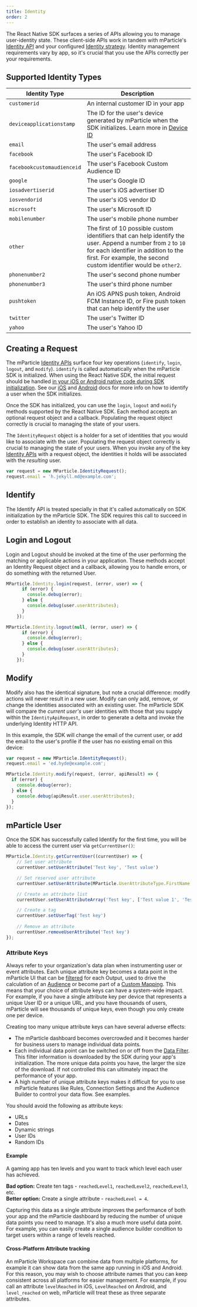 ```yaml
---
title: Identity
order: 2
---
```


The React Native SDK surfaces a series of APIs allowing you to manage user-identity state. These client-side APIs work in tandem with mParticle's [Identity API](/developers/idsync/http-api/) and your configured [Identity strategy](/guides/idsync/introduction/). Identity management requirements vary by app, so it's crucial that you use the APIs correctly per your requirements.

<!-- See the [mParticle IDSync overview](/developers/idsync/) for a platform-agnostic overview of the key operations you can perform and read below for how the API is surfaced for React Native. -->

## Supported Identity Types

| Identity Type | Description |
|---|---|
| `customerid` | An internal customer ID in your app |
| `deviceapplicationstamp` | The ID for the user's device generated by mParticle when the SDK initializes. Learn more in [Device ID](/developers/sdk/web/initialization/#device-id-device-application-stamp) |
| `email` | The user's email address |
| `facebook` | The user's Facebook ID |
| `facebookcustomaudienceid` | The user's Facebook Custom Audience ID |
| `google` | The user's Google ID |
| `iosadvertiserid` | The user's iOS advertiser ID |
| `iosvendorid` | The user's iOS vendor ID |
| `microsoft` | The user's Microsoft ID |
| `mobilenumber` | The user's mobile phone number |
| `other` | The first of 10 possible custom identifiers that can help identify the user. Append a number from `2` to `10` for each identifier in addition to the first. For example, the second custom identifier would be `other2`. |
| `phonenumber2` | The user's second phone number |
| `phonenumber3` | The user's third phone number |
| `pushtoken` | An iOS APNS push token, Android FCM Instance ID, or Fire push token that can help identify the user |
| `twitter` | The user's Twitter ID |
| `yahoo` | The user's Yahoo ID |

## Creating a Request

The mParticle [Identity APIs](/developers/idsync/http-api) surface four key operations (`identify`, `login`, `logout`, and `modify`). `identify` is called automatically when the mParticle SDK is initialized. When using the React Native SDK, the initial request should be handled [in your iOS or Android native code during SDK initialization](/developers/sdk/react-native/getting-started/). See our [iOS](/developers/sdk/ios/idsync) and [Android](/developers/sdk/android/idsync) docs for more info on how to identify a user when the SDK initializes. 

Once the SDK has initialized, you can use the `login`, `logout` and `modify` methods supported by the React Native SDK. Each method accepts an optional request object and a callback. Populating the request object correctly is crucial to managing the state of your users.

The `IdentityRequest` object is a holder for a set of identities that you would like to associate with the user. Populating the request object correctly is crucial to managing the state of your users. When you invoke any of the key [Identity APIs](/developers/idsync/http-api/) with a request object, the identities it holds will be associated with the *resulting* user. 

```javascript
var request = new MParticle.IdentityRequest();
request.email = 'h.jekyll.md@example.com';
```

## Identify

The Identify API is treated specially in that it's called automatically on SDK initialization by the mParticle SDK. The SDK requires this call to succeed in order to establish an identity to associate with all data. 

## Login and Logout

Login and Logout should be invoked at the time of the user performing the matching or applicable actions in your application. These methods accept an Identity Request object and a callback, allowing you to handle errors, or do something with the returned User.

```js
MParticle.Identity.login(request, (error, user) => {
      if (error) {
        console.debug(error);
      } else {
        console.debug(user.userAttributes);
      }
    });
```

```js
MParticle.Identity.logout(null, (error, user) => {
      if (error) {
        console.debug(error);
      } else {
        console.debug(user.userAttributes);
      }
    });
```

## Modify

Modify also has the identical signature, but note a crucial difference: modify actions will never result in a new user. Modify can only add, remove, or change the identities associated with an existing user. The mParticle SDK will compare the *current user's* user identities with those that you supply within the `IdentityApiRequest`, in order to generate a delta and invoke the underlying Identity HTTP API.

In this example, the SDK will change the email of the current user, or add the email to the user's profile if the user has no existing email on this device:

```javascript
var request = new MParticle.IdentityRequest();
request.email = 'ed.hyde@example.com';

MParticle.Identity.modify(request, (error, apiResult) => {
  if (error) {
    console.debug(error);
  } else {
    console.debug(apiResult.user.userAttributes);
  }
});
```

## mParticle User

Once the SDK has successfully called Identify for the first time, you will be able to access the current user via `getCurrentUser()`:

```javascript
MParticle.Identity.getCurrentUser((currentUser) => {
	// Set user attribute
	currentUser.setUserAttribute('Test key', 'Test value')

	// Set reserved user attribute
	currentUser.setUserAttribute(MParticle.UserAttributeType.FirstName, 'Test first name')

	// Create an attribute list
	currentUser.setUserAttributeArray('Test key', ['Test value 1', 'Test value 2'])

	// Create a tag
	currentUser.setUserTag('Test key')
	
	// Remove an attribute
	currentUser.removeUserAttribute('Test key')
});
```

### Attribute Keys

Always refer to your organization's data plan when instrumenting user or event attributes. Each unique attribute key becomes a data point in the mParticle UI that can be [filtered](/guides/platform-guide/data-filter) for each Output, used to drive the calculation of an [Audience](/guides/platform-guide/audiences/real-time/#specify-audience-criteria) or become part of a [Custom Mapping](/guides/platform-guide/connections#custom-mappings). This means that your choice of attribute keys can have a system-wide impact. For example, if you have a single attribute key per device that represents a unique User ID or a unique URL, and you have thousands of users, mParticle will see thousands of unique keys, even though you only create one per device.

Creating too many unique attribute keys can have several adverse effects:

* The mParticle dashboard becomes overcrowded and it becomes harder for business users to manage individual data points.
* Each individual data point can be switched on or off from the [Data Filter](/guides/platform-guide/data-filter). This filter information is downloaded by the SDK during your app's initialization. The more unique data points you have, the larger the size of the download. If not controlled this can ultimately impact the performance of your app.
* A high number of unique attribute keys makes it difficult for you to use mParticle features like Rules, Connection Settings and the Audience Builder to control your data flow. See examples.

You should avoid the following as attribute keys:

* URLs
* Dates
* Dynamic strings
* User IDs
* Random IDs

#### Example

A gaming app has ten levels and you want to track which level each user has achieved.

**Bad option:** Create ten tags - `reachedLevel1`, `reachedLevel2`, `reachedLevel3`, etc.  
**Better option:** Create a single attribute - `reachedLevel = 4`.

Capturing this data as a single attribute improves the performance of both your app and the mParticle dashboard by reducing the number of unique data points you need to manage. It's also a much more useful data point. For example, you can easily create a single audience builder condition to target users within a range of levels reached.

#### Cross-Platform Attribute tracking

An mParticle Workspace can combine data from multiple platforms, for example it can show data from the same app running in iOS and Android. For this reason, you may wish to choose attribute names that you can keep consistent across all platforms for easier management. For example, if you call an attribute `levelReached` in iOS, `LevelReached` on Android, and `level_reached` on web, mParticle will treat these as three separate attributes.




